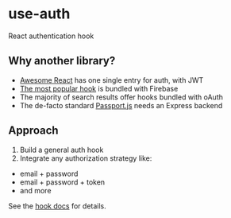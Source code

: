# use-auth

React authentication hook

## Why another library?

- [Awesome React](https://github.com/enaqx/awesome-react) has one single entry for auth, with JWT
- [The most popular hook](https://usehooks.com/useAuth/) is bundled with Firebase
- The majority of search results offer hooks bundled with oAuth
- The de-facto standard [Passport.js](http://www.passportjs.org/) needs an Express backend

## Approach

1. Build a general auth hook
2. Integrate any authorization strategy like:

- email + password
- email + password + token
- and more

See the [hook docs](./src/hooks/useAuth/useAuth.md) for details.
